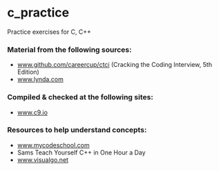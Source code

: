 # c_practice
Practice exercises for C, C++

### Material from the following sources:
* www.github.com/careercup/ctci (Cracking the Coding Interview, 5th Edition)
* www.lynda.com

### Compiled & checked at the following sites:
* www.c9.io

### Resources to help understand concepts:
* www.mycodeschool.com
* Sams Teach Yourself C++ in One Hour a Day
* www.visualgo.net